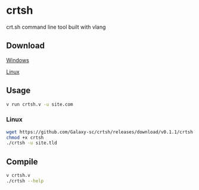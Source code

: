 # crtsh

crt.sh command line tool built with vlang

## Download
[Windows](https://github.com/Galaxy-sc/crtsh/releases/download/v0.1.1/crtsh.exe)

[Linux](https://github.com/Galaxy-sc/crtsh/releases/download/v0.1.1/crtsh)

## Usage
```bash
v run crtsh.v -u site.com
```

### Linux
```bash
wget https://github.com/Galaxy-sc/crtsh/releases/download/v0.1.1/crtsh
chmod +x crtsh
./crtsh -u site.tld
```

## Compile
```bash
v crtsh.v
./crtsh --help
```